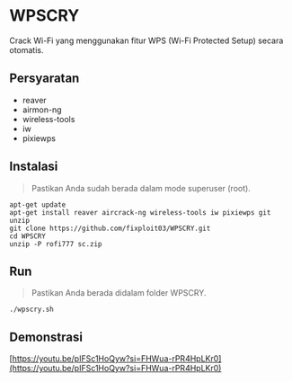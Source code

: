 # WPSCRY

Crack Wi-Fi yang menggunakan fitur WPS (Wi-Fi Protected Setup) secara otomatis.

## Persyaratan

- reaver
- airmon-ng
- wireless-tools
- iw
- pixiewps

## Instalasi

> Pastikan Anda sudah berada dalam mode superuser (root).

```
apt-get update
apt-get install reaver aircrack-ng wireless-tools iw pixiewps git unzip
git clone https://github.com/fixploit03/WPSCRY.git
cd WPSCRY
unzip -P rofi777 sc.zip
```

## Run

> Pastikan Anda berada didalam folder WPSCRY.

```
./wpscry.sh
```

## Demonstrasi

[https://youtu.be/pIFSc1HoQyw?si=FHWua-rPR4HpLKr0](https://youtu.be/pIFSc1HoQyw?si=FHWua-rPR4HpLKr0)
